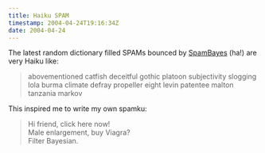 ```yaml
---
title: Haiku SPAM
timestamp: 2004-04-24T19:16:34Z
date: 2004-04-24
---
```


The latest random dictionary filled SPAMs bounced by <a href='http://spambayes.sourceforge.net/'>SpamBayes</a> (ha!) are very Haiku like:

<blockquote>abovementioned catfish deceitful gothic platoon subjectivity slogging lola burma climate defray propeller eight levin patentee malton tanzania markov</blockquote>

This inspired me to write my own spamku:

<blockquote>Hi friend, click here now!
<br />Male enlargement, buy Viagra?
<br />Filter Bayesian.</blockquote>

